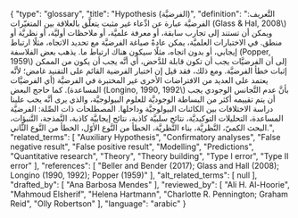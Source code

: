 {
    "type": "glossary",
    "title": "Hypothesis (الفرضيَّة)",
    "definition": "التَّعريف: الفرضيَّة عبارة عن ادِّعاء غير مثبت يتعلَّق بالعلاقة بين المتغيّرات (Glass & Hal, 2008\\) ويمكن أن تستند إلى تجارب سابقة، أو معرفة علميَّة، أو ملاحظات أوليَّة، أو نظريَّة أو منطق.  في الاختبارات العلميَّة، يمكن عادةً صياغة الفرضيَّة مع تحديد الاتجاه، مثلًا ارتباط إيجابي، أو بدون اتجاه، مثلًا سيكون هناك ارتباط ما. يذهب بعض الفلاسفة (Popper, 1959\\) إلى أن الفرضيَّات يجب أن تكون قابلة للدَّحض، أي أنَّه يجب أن يكون من الممكن إثبات خطأ الفرضيَّة. ومع ذلك، فقد قيل إن اختبار الفرضية القائم على التفنيد غامض؛ لأنَّه يعتمد على العديد من الافتراضات الأخرى غير المختبرة في الفرضيَّة (أي الفرضيَّات المساعدة). كما حاجج البعض (Longino, 1990, 1992\\) بأنَّ عدم التَّجانس الوجودي يجب أن يتم تقييمه أكثر من البساطة الوجوديَّة للعلوم البيولوجيَّة، والذي يرى أنَّه يجب علينا دراسة الاختلافات بين الكائنات البيولوجيَّة وداخلها. المصطلحات ذات الصِّلة: الفرضيَّة المساعدة، التحليلات التوكيديَّة، نتائج سلبيَّة كاذبة، نتائج إيجابيَّة كاذبة، النَّمذجة، التَّنبؤات، البحث الكميّ، النَّظريَّة، بناء النَّظريَّة، الخطأ من النَّوع الأوّل، الخطأ من النَّوع الثَّاني.",
    "related_terms": [
        "Auxiliary Hypothesis",
        "Confirmatory analyses",
        "False negative result",
        "False positive result",
        "Modelling",
        "Predictions",
        "Quantitative research",
        "Theory",
        "Theory building",
        "Type I error",
        "Type II error"
    ],
    "references": [
        "Beller and Bender (2017); Glass and Hall (2008); Longino (1990, 1992); Popper (1959)"
    ],
    "alt_related_terms": [
        null
    ],
    "drafted_by": [
        "Ana Barbosa Mendes"
    ],
    "reviewed_by": [
        "Ali H. Al-Hoorie",
        "Mahmoud Elsherif",
        "Helena Hartmann",
        "Charlotte R. Pennington; Graham Reid",
        "Olly Robertson"
    ],
    "language": "arabic"
}